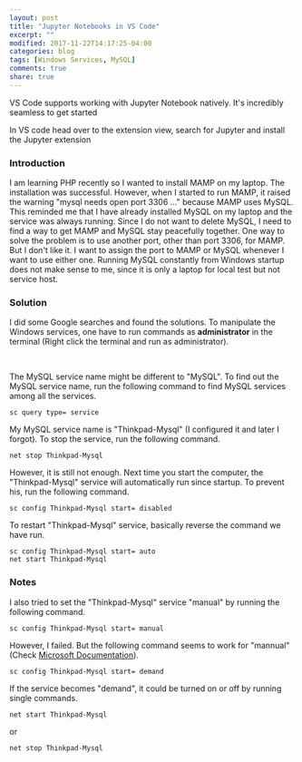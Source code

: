 ```yaml
---
layout: post
title: "Jupyter Notebooks in VS Code"
excerpt: ""
modified: 2017-11-22T14:17:25-04:00
categories: blog
tags: [Windows Services, MySQL]
comments: true
share: true
---
```


VS Code supports working with Jupyter Notebook natively. It's incredibly seamless to get started

In VS code head over to the extension view, search for Jupyter and install the Jupyter extension


### Introduction

I am learning PHP recently so I wanted to install MAMP on my laptop. The installation was successful. However, when I started to run MAMP, it raised the warning "mysql needs open port 3306 ..." because MAMP uses MySQL. This reminded me that I have already installed MySQL on my laptop and the service was always running. Since I do not want to delete MySQL, I need to find a way to get MAMP and MySQL stay peacefully together. One way to solve the problem is to use another port, other than port 3306, for MAMP. But I don't like it. I want to assign the port to MAMP or MySQL whenever I want to use either one. Running MySQL constantly from Windows startup does not make sense to me, since it is only a laptop for local test but not service host.

### Solution

I did some Google searches and found the solutions. To manipulate the Windows services, one have to run commands as **administrator** in the terminal (Right click the terminal and run as administrator).

<br />

The MySQL service name might be different to "MySQL". To find out the MySQL service name, run the following command to find MySQL services among all the services.

```shell
sc query type= service
```

My MySQL service name is "Thinkpad-Mysql" (I configured it and later I forgot). To stop the service, run the following command.

```shell
net stop Thinkpad-Mysql
```

However, it is still not enough. Next time you start the computer, the "Thinkpad-Mysql" service will automatically run since startup. To prevent his, run the following command.

```shell
sc config Thinkpad-Mysql start= disabled
```

To restart "Thinkpad-Mysql" service, basically reverse the command we have run.

```shell
sc config Thinkpad-Mysql start= auto
net start Thinkpad-Mysql
```

### Notes

I also tried to set the "Thinkpad-Mysql" service "manual" by running the following command.
```shell
sc config Thinkpad-Mysql start= manual
```

However, I failed. But the following command seems to work for "mannual" (Check [Microsoft Documentation](https://technet.microsoft.com/en-us/library/cc990290(v=ws.11).aspx)). 

```shell
sc config Thinkpad-Mysql start= demand
```

If the service becomes "demand", it could be turned on or off by running single commands.

```shell
net start Thinkpad-Mysql
```

or

```shell
net stop Thinkpad-Mysql
```
